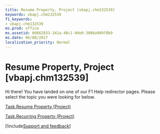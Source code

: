 ```yaml
---
title: Resume Property, Project [vbapj.chm132539]
keywords: vbapj.chm132539
f1_keywords:
- vbapj.chm132539
ms.prod: office
ms.assetid: 0d662833-341a-40c1-9de0-3096a909f8b9
ms.date: 06/08/2017
localization_priority: Normal
---
```



# Resume Property, Project [vbapj.chm132539]

Hi there! You have landed on one of our F1 Help redirector pages. Please select the topic you were looking for below.

[Task.Resume Property (Project)](https://msdn.microsoft.com/library/7a269dc6-8a6c-8bcc-c189-5d70e16526a2%28Office.15%29.aspx)

[Task.Recurring Property (Project)](https://msdn.microsoft.com/library/e7d5aef4-3fac-976f-a3d1-7f5bd4c870cd%28Office.15%29.aspx)

[!include[Support and feedback](~/includes/feedback-boilerplate.md)]